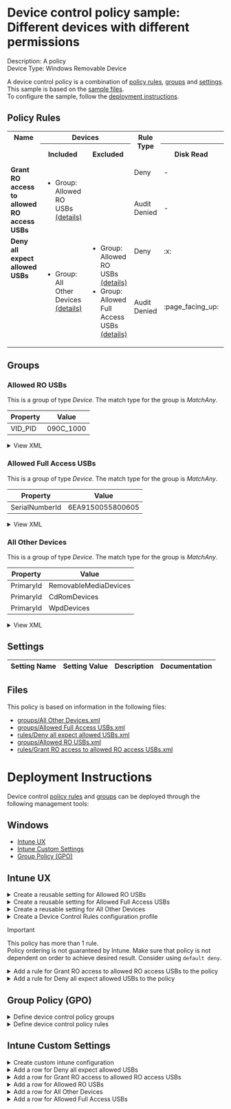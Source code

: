 # Device control policy sample: Different devices with different permissions

Description: A policy              
Device Type: Windows Removable Device

A device control policy is a combination of [policy rules](#policy-rules), [groups](#groups) and [settings](#settings).  
This sample is based on the [sample files](#files).  
To configure the sample, follow the [deployment instructions](#deployment-instructions).  

## Policy Rules


<table>
    <tr>
        <th rowspan="2" valign="top">Name</th>
        <th colspan="2" valign="top"><center>Devices</center></th>
        <th rowspan="2" valign="top">Rule Type</th>
        <th colspan="6" valign="top"><center>Access</center></th>
        <th rowspan="2" valign="top">Notification</th>
        <th rowspan="2" valign="top">Conditions</th>
    </tr>
    <tr>
        <th>Included</th>
        <th>Excluded</th>
        <th>Disk Read</th>
		<th>Disk Write</th>
		<th>Disk Execute</th>
		<th>File Read</th>
		<th>File Write</th>
		<th>File Execute</th></tr><tr>
            <td rowspan="2" valign="top"><b>Grant RO access to allowed RO access USBs</b></td>
            <td rowspan="2 valign="top">
                <ul><li>Group: Allowed RO USBs<a href="#allowed-ro-usbs" title="MatchAny {'VID_PID': '090C_1000'}"> (details)</a>  
</ul>
            </td>
            <td rowspan="2" valign="top">
                <ul></ul>
            </td>
            <td>Deny</td>
            <td>-</td>
            <td>:x:</td>
            <td>:x:</td>
            <td>-</td>
            <td>-</td>
            <td>-</td>
            <td>None (0)</td> 
            <td>
                <center>-</center></td>
        </tr><tr>
            <td>Audit Denied</td>
            <td>-</td>
            <td>:page_facing_up:</td>
            <td>:page_facing_up:</td>
            <td>-</td>
            <td>-</td>
            <td>-</td>
            <td>Show notification and Send event (3)</td>
            <td> 
                <center>-</center></td>
        </tr><tr>
            <td rowspan="2" valign="top"><b>Deny all expect allowed USBs</b></td>
            <td rowspan="2 valign="top">
                <ul><li>Group: All Other Devices<a href="#all-other-devices" title="MatchAny {'PrimaryId': 'WpdDevices'}"> (details)</a>  
</ul>
            </td>
            <td rowspan="2" valign="top">
                <ul><li>Group: Allowed RO USBs<a href="#allowed-ro-usbs" title="MatchAny {'VID_PID': '090C_1000'}"> (details)</a>  
<li>Group: Allowed Full Access USBs<a href="#allowed-full-access-usbs" title="MatchAny {'SerialNumberId': '6EA9150055800605'}"> (details)</a>  
</ul>
            </td>
            <td>Deny</td>
            <td>:x:</td>
            <td>:x:</td>
            <td>:x:</td>
            <td>-</td>
            <td>-</td>
            <td>-</td>
            <td>None (0)</td> 
            <td>
                <center>-</center></td>
        </tr><tr>
            <td>Audit Denied</td>
            <td>:page_facing_up:</td>
            <td>:page_facing_up:</td>
            <td>:page_facing_up:</td>
            <td>-</td>
            <td>-</td>
            <td>-</td>
            <td>Show notification (1)</td>
            <td> 
                <center>-</center></td>
        </tr></table>


## Groups


### Allowed RO USBs



This is a group of type *Device*. 
The match type for the group is *MatchAny*.


|  Property | Value |
|-----------|-------|
| VID_PID | 090C_1000 |





<details>
<summary>View XML</summary>

```xml
<Group Id="{1f56a872-ee42-463a-b7dc-7b32d2a99d71}" Type="Device">
	<!-- ./Vendor/MSFT/Defender/Configuration/DeviceControl/PolicyGroups/%7B1f56a872-ee42-463a-b7dc-7b32d2a99d71%7D/GroupData -->
	<Name>Allowed RO USBs</Name>
	<MatchType>MatchAny</MatchType>
	<DescriptorIdList>
		<VID_PID>090C_1000</VID_PID>
	</DescriptorIdList>
</Group>
```
</details>

### Allowed Full Access USBs



This is a group of type *Device*. 
The match type for the group is *MatchAny*.


|  Property | Value |
|-----------|-------|
| SerialNumberId | 6EA9150055800605 |





<details>
<summary>View XML</summary>

```xml
<Group Id="{6b52fd92-01ff-4fc5-9aa6-7db7222a1c9c}" Type="Device">
	<!-- ./Vendor/MSFT/Defender/Configuration/DeviceControl/PolicyGroups/%7B6b52fd92-01ff-4fc5-9aa6-7db7222a1c9c%7D/GroupData -->
	<Name>Allowed Full Access USBs</Name>
	<MatchType>MatchAny</MatchType>
	<DescriptorIdList>
		<SerialNumberId>6EA9150055800605</SerialNumberId>
	</DescriptorIdList>
</Group>
```
</details>

### All Other Devices



This is a group of type *Device*. 
The match type for the group is *MatchAny*.


|  Property | Value |
|-----------|-------|
| PrimaryId | RemovableMediaDevices |
| PrimaryId | CdRomDevices |
| PrimaryId | WpdDevices |





<details>
<summary>View XML</summary>

```xml
<Group Id="{941954c5-20ca-4d9f-9834-010bd79acc6a}" Type="Device">
	<!-- ./Vendor/MSFT/Defender/Configuration/DeviceControl/PolicyGroups/%7B941954c5-20ca-4d9f-9834-010bd79acc6a%7D/GroupData -->
	<Name>All Other Devices</Name>
	<MatchType>MatchAny</MatchType>
	<DescriptorIdList>
		<PrimaryId>RemovableMediaDevices</PrimaryId>
		<PrimaryId>CdRomDevices</PrimaryId>
		<PrimaryId>WpdDevices</PrimaryId>
	</DescriptorIdList>
</Group>
```
</details>


## Settings






| Setting Name |  Setting Value | Description |Documentation |
|--------------|----------------|-------------|---------------|


## Files
This policy is based on information in the following files:

- [groups/All Other Devices.xml](groups/All%20Other%20Devices.xml)
- [groups/Allowed Full Access USBs.xml](groups/Allowed%20Full%20Access%20USBs.xml)
- [rules/Deny all expect allowed USBs.xml](rules/Deny%20all%20expect%20allowed%20USBs.xml)
- [groups/Allowed RO USBs.xml](groups/Allowed%20RO%20USBs.xml)
- [rules/Grant RO access to allowed RO access USBs.xml](rules/Grant%20RO%20access%20to%20allowed%20RO%20access%20USBs.xml)


# Deployment Instructions

Device control [policy rules](#policy-rules) and [groups](#groups) can be deployed through the following management tools:


## Windows
- [Intune UX](#intune-ux)
- [Intune Custom Settings](#intune-custom-settings)
- [Group Policy (GPO)](#group-policy-gpo)





## Intune UX

<details>
<summary>Create a reusable setting for Allowed RO USBs</summary> 

   1. Navigate to Home > Endpoint Security > Attack Surface Reduction
   2. Click on Reusable Settings
   3. Click (+) Add
   4. Enter the *Allowed RO USBs* for the name.  
   5. Optionally, enter a description
   6. Click on "Next"
   
   1. Create an entry for  *VID_PID* = *090C_1000* 
        1. Click (+) Add
        2. Select "Reusable storage"
        3. Click on "Configure setting"    
        4. Enter *VID_PID( 090C_1000 )* for Name
        5. Enter *090C_1000* for VID_PID
        6. Click "Save"


   
   7. Set the match type drop down to MatchAny
   8. Click "Next"
   9. Click "Add"
</details>
<details>
<summary>Create a reusable setting for Allowed Full Access USBs</summary> 

   1. Navigate to Home > Endpoint Security > Attack Surface Reduction
   2. Click on Reusable Settings
   3. Click (+) Add
   4. Enter the *Allowed Full Access USBs* for the name.  
   5. Optionally, enter a description
   6. Click on "Next"
   
   1. Create an entry for  *SerialNumberId* = *6EA9150055800605* 
        1. Click (+) Add
        2. Select "Reusable storage"
        3. Click on "Configure setting"    
        4. Enter *SerialNumberId( 6EA9150055800605 )* for Name
        5. Enter *6EA9150055800605* for SerialNumberId
        6. Click "Save"


   
   7. Set the match type drop down to MatchAny
   8. Click "Next"
   9. Click "Add"
</details>
<details>
<summary>Create a reusable setting for All Other Devices</summary> 

   1. Navigate to Home > Endpoint Security > Attack Surface Reduction
   2. Click on Reusable Settings
   3. Click (+) Add
   4. Enter the *All Other Devices* for the name.  
   5. Optionally, enter a description
   6. Click on "Next"
   
   1. Create an entry for  *PrimaryId* = *RemovableMediaDevices* 
        1. Click (+) Add
        2. Select "Reusable storage"
        3. Click on "Configure setting"    
        4. Enter *PrimaryId( RemovableMediaDevices )* for Name
        5. Enter *RemovableMediaDevices* for PrimaryId
        6. Click "Save"


   
   1. Create an entry for  *PrimaryId* = *CdRomDevices* 
        1. Click (+) Add
        2. Select "Reusable storage"
        3. Click on "Configure setting"    
        4. Enter *PrimaryId( CdRomDevices )* for Name
        5. Enter *CdRomDevices* for PrimaryId
        6. Click "Save"


   
   1. Create an entry for  *PrimaryId* = *WpdDevices* 
        1. Click (+) Add
        2. Select "Reusable storage"
        3. Click on "Configure setting"    
        4. Enter *PrimaryId( WpdDevices )* for Name
        5. Enter *WpdDevices* for PrimaryId
        6. Click "Save"


   
   7. Set the match type drop down to MatchAny
   8. Click "Next"
   9. Click "Add"
</details>
<details>
<summary>Create a Device Control Rules configuration profile</summary>  

   1. Navigate to Home > Endpoint Security > Attack Surface Reduction
   2. Click on "Create Policy"
   3. Under Platform, select "Windows 10 and later"
   4. Under Profile, select "Device Control Rules"
   5. Click "Create"
   6. Under Name, enter **
   7. Optionally, enter a description
   8. Click "Next"
</details>

> [!IMPORTANT]
> This policy has more than 1 rule.  
> Policy ordering is not guaranteed by Intune.
> Make sure that policy is not dependent on order to achieve desired result.
> Consider using ```default deny```.   


<details>
<summary>Add a rule for Grant RO access to allowed RO access USBs to the policy</summary>


   1. Click on "+ Set reusable settings" under Included Id

   1. Click on *Allowed RO USBs*

   1. Click on "Select"


   1. Click on "+ Edit Entry"
   1. Enter *Grant RO access to allowed RO access USBs* for the name



   1. Select *Deny* from "Type"
   1. Select *None* from "Options"
   1. Select *Write and Execute* from "Access mask"




   1. Add another entry.  Click on "+ Add"

   1. Select *Audit Denied* from "Type"
   1. Select *Show notification and Send event* from "Options"
   1. Select *Write and Execute* from "Access mask"


   1. Click "OK"
</details>

<details>
<summary>Add a rule for Deny all expect allowed USBs to the policy</summary>

   1. Add another rule.  Click on "+ Add"


   1. Click on "+ Set reusable settings" under Included Id

   1. Click on *All Other Devices*

   1. Click on "Select"


   1. Click on "+ Set reusable settings" under Excluded Id

   1. Click on *Allowed RO USBs*

   1. Click on *Allowed Full Access USBs*

   1. Click on "Select"

   1. Click on "+ Edit Entry"
   1. Enter *Deny all expect allowed USBs* for the name



   1. Select *Deny* from "Type"
   1. Select *None* from "Options"
   1. Select *Read, Write and Execute* from "Access mask"




   1. Add another entry.  Click on "+ Add"

   1. Select *Audit Denied* from "Type"
   1. Select *Show notification* from "Options"
   1. Select *Read, Write and Execute* from "Access mask"


   1. Click "OK"
</details>



## Group Policy (GPO)
<details>
<summary>Define device control policy groups</summary>

   1. Go to Computer Configuration > Administrative Templates > Windows Components > Microsoft Defender Antivirus > Device Control > Define device control policy groups.
   2. Save the XML below to a network share.
```xml
<Groups>
	<Group Id="{1f56a872-ee42-463a-b7dc-7b32d2a99d71}" Type="Device">
		<!-- ./Vendor/MSFT/Defender/Configuration/DeviceControl/PolicyGroups/%7B1f56a872-ee42-463a-b7dc-7b32d2a99d71%7D/GroupData -->
		<Name>Allowed RO USBs</Name>
		<MatchType>MatchAny</MatchType>
		<DescriptorIdList>
			<VID_PID>090C_1000</VID_PID>
		</DescriptorIdList>
	</Group>
	<Group Id="{6b52fd92-01ff-4fc5-9aa6-7db7222a1c9c}" Type="Device">
		<!-- ./Vendor/MSFT/Defender/Configuration/DeviceControl/PolicyGroups/%7B6b52fd92-01ff-4fc5-9aa6-7db7222a1c9c%7D/GroupData -->
		<Name>Allowed Full Access USBs</Name>
		<MatchType>MatchAny</MatchType>
		<DescriptorIdList>
			<SerialNumberId>6EA9150055800605</SerialNumberId>
		</DescriptorIdList>
	</Group>
	<Group Id="{941954c5-20ca-4d9f-9834-010bd79acc6a}" Type="Device">
		<!-- ./Vendor/MSFT/Defender/Configuration/DeviceControl/PolicyGroups/%7B941954c5-20ca-4d9f-9834-010bd79acc6a%7D/GroupData -->
		<Name>All Other Devices</Name>
		<MatchType>MatchAny</MatchType>
		<DescriptorIdList>
			<PrimaryId>RemovableMediaDevices</PrimaryId>
			<PrimaryId>CdRomDevices</PrimaryId>
			<PrimaryId>WpdDevices</PrimaryId>
		</DescriptorIdList>
	</Group>
</Groups>
```
   3. In the Define device control policy groups window, select *Enabled* and specify the network share file path containing the XML groups data.
</details>

<details>
<summary>Define device control policy rules</summary>
 
  1. Go to Computer Configuration > Administrative Templates > Windows Components > Microsoft Defender Antivirus > Device Control > Define device control policy rules.
  2. Save the XML below to a network share.
```xml
<PolicyRules>
	<PolicyRule Id="{8c9a8bb8-9cb5-48f5-a134-427f5e625752}" >
		<!-- ./Vendor/MSFT/Defender/Configuration/DeviceControl/PolicyRules/%7B8c9a8bb8-9cb5-48f5-a134-427f5e625752%7D/RuleData -->
		<Name>Grant RO access to allowed RO access USBs</Name>
		<IncludedIdList>
			<GroupId>{1f56a872-ee42-463a-b7dc-7b32d2a99d71}</GroupId>
		</IncludedIdList>
		<ExcludedIdList>
		</ExcludedIdList>
		<Entry Id="{ab1023b9-b80c-47a8-9f42-537f042fc715}">
			<Type>Deny</Type>
			<AccessMask>6</AccessMask>
			<Options>0</Options>
		</Entry>
		<Entry Id="{242166f5-af38-4cba-8f89-91969288b0de}">
			<Type>AuditDenied</Type>
			<AccessMask>6</AccessMask>
			<Options>3</Options>
		</Entry>
	</PolicyRule>
	<PolicyRule Id="{fc3ed3bb-939e-4fa1-a81a-19ba76bd8d17}" >
		<!-- ./Vendor/MSFT/Defender/Configuration/DeviceControl/PolicyRules/%7Bfc3ed3bb-939e-4fa1-a81a-19ba76bd8d17%7D/RuleData -->
		<Name>Deny all expect allowed USBs</Name>
		<IncludedIdList>
			<GroupId>{941954c5-20ca-4d9f-9834-010bd79acc6a}</GroupId>
		</IncludedIdList>
		<ExcludedIdList>
			<GroupId>{1f56a872-ee42-463a-b7dc-7b32d2a99d71}</GroupId>
			<GroupId>{6b52fd92-01ff-4fc5-9aa6-7db7222a1c9c}</GroupId>
		</ExcludedIdList>
		<Entry Id="{93c7c712-a219-4bf6-83b9-750ddccfdc38}">
			<Type>Deny</Type>
			<AccessMask>7</AccessMask>
			<Options>0</Options>
		</Entry>
		<Entry Id="{81c6972a-49c3-41a5-96e2-c3ee103ccf29}">
			<Type>AuditDenied</Type>
			<AccessMask>7</AccessMask>
			<Options>1</Options>
		</Entry>
	</PolicyRule>
</PolicyRules>
```
  3. In the Define device control policy rules window, select *Enabled*, and enter the network share file path containing the XML rules data.
</details>

## Intune Custom Settings

<details>
<summary>Create custom intune configuration</summary>

   1. Navigate to Devices > Configuration profiles
   2. Click Create (New Policy)
   3. Select Platform "Windows 10 and Later"
   4. Select Profile "Templates"
   5. Select Template Name "Custom"
   6. Click "Create"
   7. Under Name, enter **
   8. Optionally, enter a description
   9. Click "Next" 
</details>
<details>
<summary>Add a row for Deny all expect allowed USBs</summary>  
   
   1. Click "Add"
   2. For Name, enter *Deny all expect allowed USBs*
   3. For Description, enter **
   4. For OMA-URI, enter  *./Vendor/MSFT/Defender/Configuration/DeviceControl/PolicyRules/%7Bfc3ed3bb-939e-4fa1-a81a-19ba76bd8d17%7D/RuleData*
   5. For Data type, select *String (XML File)*
   
        
   6. For Custom XML, select  */workspaces/mdatp-devicecontrol/deployable examples/windows_planning_deployment_3_v2/windows/devicecontrol/rules/Deny all expect allowed USBs.xml*
         
   
   7. Click "Save"
</details>
<details>
<summary>Add a row for Grant RO access to allowed RO access USBs</summary>  
   
   1. Click "Add"
   2. For Name, enter *Grant RO access to allowed RO access USBs*
   3. For Description, enter **
   4. For OMA-URI, enter  *./Vendor/MSFT/Defender/Configuration/DeviceControl/PolicyRules/%7B8c9a8bb8-9cb5-48f5-a134-427f5e625752%7D/RuleData*
   5. For Data type, select *String (XML File)*
   
        
   6. For Custom XML, select  */workspaces/mdatp-devicecontrol/deployable examples/windows_planning_deployment_3_v2/windows/devicecontrol/rules/Grant RO access to allowed RO access USBs.xml*
         
   
   7. Click "Save"
</details>
<details>
<summary>Add a row for Allowed RO USBs</summary>  
   
   1. Click "Add"
   2. For Name, enter *Allowed RO USBs*
   3. For Description, enter **
   4. For OMA-URI, enter  *./Vendor/MSFT/Defender/Configuration/DeviceControl/PolicyGroups/%7B1f56a872-ee42-463a-b7dc-7b32d2a99d71%7D/GroupData*
   5. For Data type, select *String (XML File)*
   
        
   6. For Custom XML, select  */workspaces/mdatp-devicecontrol/deployable examples/windows_planning_deployment_3_v2/windows/devicecontrol/groups/Allowed RO USBs.xml*
         
   
   7. Click "Save"
</details>
<details>
<summary>Add a row for All Other Devices</summary>  
   
   1. Click "Add"
   2. For Name, enter *All Other Devices*
   3. For Description, enter **
   4. For OMA-URI, enter  *./Vendor/MSFT/Defender/Configuration/DeviceControl/PolicyGroups/%7B941954c5-20ca-4d9f-9834-010bd79acc6a%7D/GroupData*
   5. For Data type, select *String (XML File)*
   
        
   6. For Custom XML, select  */workspaces/mdatp-devicecontrol/deployable examples/windows_planning_deployment_3_v2/windows/devicecontrol/groups/All Other Devices.xml*
         
   
   7. Click "Save"
</details>
<details>
<summary>Add a row for Allowed Full Access USBs</summary>  
   
   1. Click "Add"
   2. For Name, enter *Allowed Full Access USBs*
   3. For Description, enter **
   4. For OMA-URI, enter  *./Vendor/MSFT/Defender/Configuration/DeviceControl/PolicyGroups/%7B6b52fd92-01ff-4fc5-9aa6-7db7222a1c9c%7D/GroupData*
   5. For Data type, select *String (XML File)*
   
        
   6. For Custom XML, select  */workspaces/mdatp-devicecontrol/deployable examples/windows_planning_deployment_3_v2/windows/devicecontrol/groups/Allowed Full Access USBs.xml*
         
   
   7. Click "Save"
</details>




